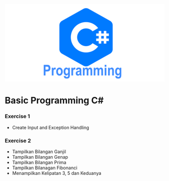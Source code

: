 ![](images.png)
# Basic Programming C#
### Exercise 1
- Create Input and Exception Handling
### Exercise 2
- Tampilkan Bilangan Ganjil
- Tampilkan Bilangan Genap
- Tampilkan Bilangan Prima
- Tampilkan Bilanagan Fibonanci
- Menampilkan Kelipatan 3, 5 dan Keduanya